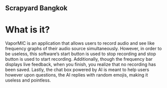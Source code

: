 ## Scrapyard Bangkok

# What is it?
VaporMIC is an application that allows users to record audio and see like frequency graphs of their audio source simultaneously. However, in order to be useless, this software’s start button is used to stop recording and stop button is used to start recording. Additionally, though the frequency bar displays live feedback, when you finish, you realize that no recording has been saved. Lastly, the chat box powered by AI is meant to help users however upon questions, the AI replies with random emojis, making it useless and pointless.
